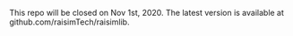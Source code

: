 This repo will be closed on Nov 1st, 2020. The latest version is available at github.com/raisimTech/raisimlib.
